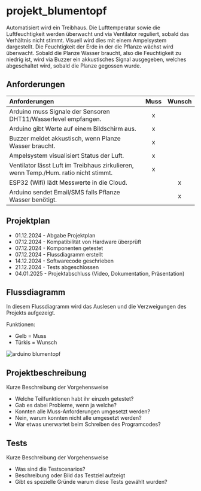 # projekt_blumentopf

Automatisiert wird ein Treibhaus. 
Die Lufttemperatur sowie die Luftfeuchtigkeit werden überwacht und via Ventilator reguliert, sobald das Verhältnis nicht stimmt. Visuell wird dies mit einem Ampelsystem dargestellt.
Die Feuchtigkeit der Erde in der die Pflanze wächst wird überwacht. Sobald die Planze Wasser braucht, also die Feuchtigkeit zu niedrig ist, wird via Buzzer ein akkustisches Signal ausgegeben, welches abgeschaltet wird, sobald die Planze gegossen wurde. 


## Anforderungen
| Anforderungen      | Muss                | Wunsch              |
|:------------------ |:-------------------:| :------------------:|
|Arduino muss Signale der Sensoren DHT11/Wasserlevel empfangen.|x||
|Arduino gibt Werte auf einem Bildschirm aus.|x||
|Buzzer meldet akkustisch, wenn Planze Wasser braucht.|x||
|Ampelsystem visualisiert Status der Luft.|x||
|Ventilator lässt Luft im Treibhaus zirkulieren, wenn Temp./Hum. ratio nicht stimmt.|x||
|ESP32 (Wifi) lädt Messwerte in die Cloud.||x|
|Arduino sendet Email/SMS falls Pflanze Wasser benötigt.||x|

## Projektplan
- 01.12.2024 - Abgabe Projektplan
- 07.12.2024 - Kompatibilität von Hardware überprüft
- 07.12.2024 - Komponenten getestet
- 07.12.2024 - Flussdiagramm erstellt
- 14.12.2024 - Softwarecode geschrieben
- 21.12.2024 - Tests abgeschlossen
- 04.01.2025 - Projektabschluss (Video, Dokumentation, Präsentation)

## Flussdiagramm
In diesem Flussdiagramm wird das Auslesen und die Verzweigungen des Projekts aufgezeigt.

Funktionen:
- Gelb = Muss
- Türkis = Wunsch

![arduino blumentopf](https://github.com/user-attachments/assets/67ebdfcc-c06b-49a0-beef-22e57c7c482b)


## Projektbeschreibung
Kurze Beschreibung der Vorgehensweise

- Welche Teilfunktionen habt ihr einzeln getestet?
- Gab es dabei Probleme, wenn ja welche?
- Konnten alle Muss-Anforderungen umgesetzt werden?
- Nein, warum konnten nicht alle umgesetzt werden?
- War etwas unerwartet beim Schreiben des Programcodes?

## Tests
Kurze Beschreibung der Vorgehensweise

- Was sind die Testscenarios?
- Beschreibung oder Bild das Testziel aufzeigt
- Gibt es spezielle Gründe warum diese Tests gewählt wurden?
